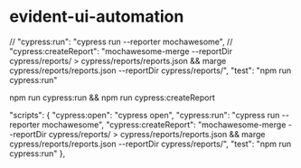 # evident-ui-automation

// "cypress:run": "cypress run --reporter mochawesome",
    // "cypress:createReport": "mochawesome-merge --reportDir cypress/reports/ > cypress/reports/reports.json && marge cypress/reports/reports.json --reportDir cypress/reports/",
     "test": "npm run cypress:run"

npm run cypress:run && npm run cypress:createReport

"scripts": {
    "cypress:open": "cypress open",
    "cypress:run": "cypress run --reporter mochawesome",
    "cypress:createReport": "mochawesome-merge --reportDir cypress/reports/ > cypress/reports/reports.json && marge cypress/reports/reports.json --reportDir cypress/reports/",
    "test": "npm run cypress:run"
  },